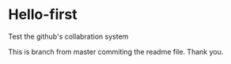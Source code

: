 # Hello-first
Test the github's collabration system

This is branch from master commiting the readme file.
Thank you.
